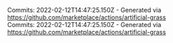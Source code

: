 Commits: 2022-02-12T14:47:25.150Z - Generated via https://github.com/marketplace/actions/artificial-grass
<br>
Commits: 2022-02-12T14:47:25.150Z - Generated via https://github.com/marketplace/actions/artificial-grass
<br>
